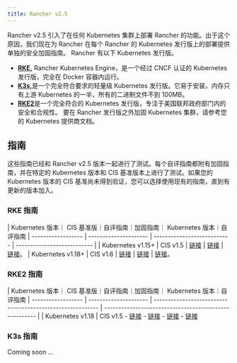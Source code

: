 ```yaml
---
title: Rancher v2.5
---
```


Rancher v2.5 引入了在任何 Kubernetes 集群上部署 Rancher 的功能。出于这个原因，我们现在为 Rancher 在每个 Rancher 的 Kubernetes 发行版上的部署提供单独的安全加固指南。
Rancher 有以下 Kubernetes 发行版。

- [**RKE,**](/docs/rke/_index) Rancher Kubernetes Engine，是一个经过 CNCF 认证的 Kubernetes 发行版，完全在 Docker 容器内运行。
- [**K3s,**](/docs/k3s/_index)是一个完全符合要求的轻量级 Kubernetes 发行版。它易于安装，内存只有上游 Kubernetes 的一半，所有的二进制文件不到 100MB。
- [**RKE2**](https://docs.rke2.io/)是一个完全符合的 Kubernetes 发行版，专注于美国联邦政府部门内的安全和合规性。
  要在 Rancher 发行版之外加固 Kubernetes 集群，请参考您的 Kubernetes 提供商文档。

## 指南

这些指南已经和 Rancher v2.5 版本一起进行了测试。每个自评指南都附有加固指南，并在特定的 Kubernetes 版本和 CIS 基准版本上进行了测试。如果您的 Kubernetes 版本的 CIS 基准尚未得到验证，您可以选择使用现有的指南，直到有更新的版本加入。

### RKE 指南

| Kubernetes 版本｜ CIS 基准版｜自评指南｜加固指南｜ Kubernetes 版本｜自评指南
| ------------------ | --------------------- | --------------------------- | --------------------------- |
| Kubernetes v1.15+ | CIS v1.5 | [链接](./1.5-benchmark-2.5) | [链接](./1.5-hardening-2.5) | [链接](./1.5-hardening-2.5)。
| Kubernetes v1.18+ | CIS v1.6 | [链接](./1.6-benchmark-2.5) | [链接](./1.6-hardening-2.5) | [链接](./1.6-hardening-2.5)。

### RKE2 指南

| Kubernetes 版本｜ CIS 基准版｜自评指南｜加固指南｜ Kubernetes 版本｜自评指南
| ------------------ | --------------------- | ---------------------------------------------------------- | ------------------------------------------------------ |
| Kubernetes v1.18 | CIS v1.5 - [链接](https://docs.rke2.io/security/cis_self_assessment/) - [链接](https://docs.rke2.io/security/hardening_guide/) - [链接](https://docs.rke2.io/security/hardening_guide/) - [链接](https://docs.rke2.io/security/hardening_guide/)

### K3s 指南

Coming soon ...
